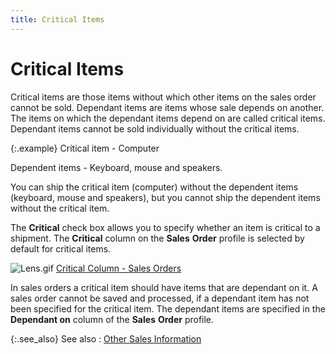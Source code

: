```yaml
---
title: Critical Items
---
```


# Critical Items


Critical items are those items without which other items on the sales  order cannot be sold. Dependant items are items whose sale depends on  another. The items on which the dependant items depend on are called critical  items. Dependant items cannot be sold individually without the critical  items.


{:.example}
Critical  item - Computer


Dependent items - Keyboard, mouse and speakers.


You can ship the critical item (computer) without the dependent items  (keyboard, mouse and speakers), but you cannot ship the dependent items  without the critical item.


The **Critical** check box allows  you to specify whether an item is critical to a shipment. The **Critical**  column on the **Sales** **Order**  profile is selected by default for critical items.


![Lens.gif]({{site.mi_baseurl}}/img/lens.gif) [Critical  Column - Sales Orders]({{site.sp_chm}}/sales-docs/docs-profile/contents/item-info/other/critical_and_dependent_on_columns_sales_contents.html)


In sales orders a critical item should have items that are dependant  on it. A sales order cannot be saved and processed, if a dependant item  has not been specified for the critical item. The dependant items are  specified in the **Dependant on** column  of the **Sales** **Order**  profile.


{:.see_also}
See also
: [Other  Sales Information]({{site.mi_baseurl}}/item-profile-details/other-items-information/sales/other_sales_information_item_profile.html)
